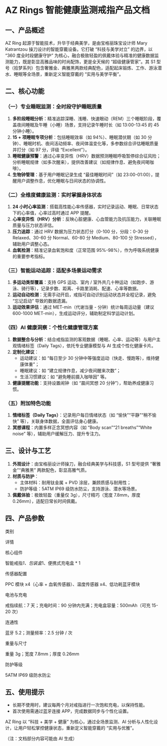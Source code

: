 # AZ Rings 智能健康监测戒指产品文档

## 一、产品概述

AZ Ring 起源于智能技术，升华于经典美学，是由宝格丽珠宝设计师 Mary Katrantzou 操刀设计的智能穿戴设备。它打破 “科技与美学对立” 的边界，以 “360 度全时段健康守护” 为核心，融合极致轻盈的佩戴体验与精准的健康数据监测能力，既是彰显高雅品味的时尚配饰，更是全天候的 “超级健康管家”。其 S1 型号（拾梦系列）包含奢雅金、典雅黑两款经典配色，适配起床锻炼、工作、游泳潜水、睡眠等全场景，重新定义智能穿戴的 “实用与美学平衡”。

## 二、核心功能

### （一）专业睡眠监测：全时段守护睡眠质量

1. __多阶段睡眠分析__：精准追踪深睡、浅睡、快速眼动（REM）三个睡眠阶段，覆盖夜间睡眠及午睡（小睡）场景，支持记录午睡时长（如 13:00\-13:45 的 45 分钟小睡）。
2. __15 \+ 项睡眠专项分析__：包括睡眠效率（如 94%）、睡眠潜伏期（如 30 分钟）、睡眠时机、夜间活动频率、夜间体温变化等，多参数综合评估睡眠质量并打分（如 97 分，评级 “Excellent”）。
3. __睡眠健康预警__：通过心率变异性（HRV）数据预测睡眠呼吸暂停综合征风险；分析睡眠规律（如多次醒来），提供改善建议（如规律作息、避免夜间喝咖啡）。
4. __生物钟管理__：基于用户睡眠记录生成 “最佳睡眠时间”（如 23:00\-01:00），提醒用户调整作息，优化睡眠与日间状态的协调性。

### （二）全维度健康监测：实时掌握身体状态

1. __24 小时心率监测__：搭载高性能心率传感器，实时记录运动、睡眠、日常状态下的心率值，心率过高时通过 APP 提醒。
2. __心率变异性（HRV）分析__：反映心脏健康、心血管能力及抗压能力，关联睡眠质量与压力状态评估。
3. __压力追踪__：通过 HRV 数据为压力状态打分（0\-100 分，分段：0\-30 分 Relaxed、30\-60 分 Normal、60\-80 分 Medium、80\-100 分 Stressed），辅助用户调整心态。
4. __血氧检测__：精准记录血氧饱和度（正常范围 95%\-98%），作为呼吸系统健康的重要参考指标。

### （三）智能运动追踪：适配多场景运动需求

1. __多运动类型覆盖__：支持 GPS 运动、室内 / 室外共几十种运动（如跑步、游泳、骑行等），记录步数、距离、卡路里消耗、配速、心率等数据。
2. __运动自动检测__：无需手动开启，戒指可自动识别运动状态并全程记录，避免 “忘记启动” 导致的数据遗漏。
3. __运动效果评估__：通过 MET\-min（代谢当量 \- 分钟）统计每周运动量（建议 600\-1000 MET\-min），生成运动评分，辅助制定科学运动计划。

### （四）AI 健康洞察：个性化健康管理方案

1. __数据整合与分析__：结合戒指监测的客观数据（睡眠、心率、运动等）与用户主观情绪标签（Daily Tags），依托专业健康模型与 AI 生成个性化健康卡片。
2. __定制化建议__：
	- 运动建议：如 “每日至少 30 分钟中等强度运动（快走、慢跑等），维持健康体重”；
	- 睡眠建议：如 “建立规律作息，减少夜间醒来次数”；
	- 生活习惯建议：如 “避免睡前摄入咖啡因” 等。
3. __健康提醒功能__：支持设置闹钟（如 “晨间冥想 20 分钟”），帮助养成健康习惯。

### （五）附加特色功能

1. __情绪标签（Daily Tags）__：记录用户每日情绪状态（如 “愉快”“平静”“稍不愉快” 等），关联身体数据，全面评估身心健康。
2. __冥想课程__：内置多样正念冥想内容（如 “Body scan”“21 breaths”“White noise” 等），辅助用户缓解压力、提升专注力。

## 三、设计与工艺

1. __外观设计__：由宝格丽设计师操刀，融合经典美学与科技感，S1 型号提供 “奢雅金”“典雅黑” 两款配色，彰显高雅气质。
2. __材质与防护__：
	- 主体材料：耐用钛金属 \+ PVD 涂层，兼顾质感与耐用性；
	- 防护等级：5ATM IP69 级防水防尘，支持游泳、潜水等场景。
3. __佩戴体验__：极致轻盈（重量仅 3g），尺寸精巧（宽度 7\.8mm，厚度 0\.26mm），适配日常长时间佩戴。

## 四、产品参数

类别

详情

核心组件

智能戒指*1、包装盒*1、便携式充电盒 \* 1

传感器配置

PPC 模块 x4（心率 \+ 血氧传感器）、温度传感器 x4、低功耗蓝牙模块

电池与充电

戒指续航：7 天；充电时间：90 分钟内充满；充电盒容量：500mAh（可充 15\-20 次）

连通性

蓝牙 5\.2；测量频率：2\.5 分钟 / 次

重量与尺寸

重量 3g；宽度 7\.8mm；厚度 0\.26mm

防护等级

5ATM IP69 级防水防尘

## 五、使用提示

- 长期不使用时，建议每两个月对戒指进行一次饱和充电，以保持性能。
- 首次使用需通过蓝牙连接 APP，完成数据同步与个性化设置。

AZ Ring 以 “科技 \+ 美学 \+ 健康” 为核心，通过全场景监测、AI 分析与人性化设计，让用户轻松掌控健康状态，重新定义智能穿戴的 “实用与优雅”。

（注：文档部分内容可能由 AI 生成）

